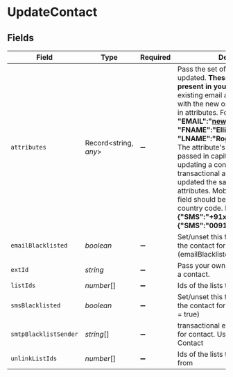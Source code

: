 # UpdateContact


## Fields

| Field                                                                                                                                                                                                                                                                                                                                                                                                                                                                                                                                                                                                               | Type                                                                                                                                                                                                                                                                                                                                                                                                                                                                                                                                                                                                                | Required                                                                                                                                                                                                                                                                                                                                                                                                                                                                                                                                                                                                            | Description                                                                                                                                                                                                                                                                                                                                                                                                                                                                                                                                                                                                         | Example                                                                                                                                                                                                                                                                                                                                                                                                                                                                                                                                                                                                             |
| ------------------------------------------------------------------------------------------------------------------------------------------------------------------------------------------------------------------------------------------------------------------------------------------------------------------------------------------------------------------------------------------------------------------------------------------------------------------------------------------------------------------------------------------------------------------------------------------------------------------- | ------------------------------------------------------------------------------------------------------------------------------------------------------------------------------------------------------------------------------------------------------------------------------------------------------------------------------------------------------------------------------------------------------------------------------------------------------------------------------------------------------------------------------------------------------------------------------------------------------------------- | ------------------------------------------------------------------------------------------------------------------------------------------------------------------------------------------------------------------------------------------------------------------------------------------------------------------------------------------------------------------------------------------------------------------------------------------------------------------------------------------------------------------------------------------------------------------------------------------------------------------- | ------------------------------------------------------------------------------------------------------------------------------------------------------------------------------------------------------------------------------------------------------------------------------------------------------------------------------------------------------------------------------------------------------------------------------------------------------------------------------------------------------------------------------------------------------------------------------------------------------------------- | ------------------------------------------------------------------------------------------------------------------------------------------------------------------------------------------------------------------------------------------------------------------------------------------------------------------------------------------------------------------------------------------------------------------------------------------------------------------------------------------------------------------------------------------------------------------------------------------------------------------- |
| `attributes`                                                                                                                                                                                                                                                                                                                                                                                                                                                                                                                                                                                                        | Record<string, *any*>                                                                                                                                                                                                                                                                                                                                                                                                                                                                                                                                                                                               | :heavy_minus_sign:                                                                                                                                                                                                                                                                                                                                                                                                                                                                                                                                                                                                  | Pass the set of attributes to be updated. **These attributes must be present in your account**. To update existing email address of a contact with the new one please pass EMAIL in attributes. For example, **{ "EMAIL":"newemail@domain.com", "FNAME":"Ellie", "LNAME":"Roger"}**.<br/>The attribute's parameter should be passed in capital letter while updating a contact. Keep in mind transactional attributes can be updated the same way as normal attributes. Mobile Number in **SMS** field should be passed with proper country code. For example: **{"SMS":"+91xxxxxxxxxx"} or {"SMS":"0091xxxxxxxxxx"}**<br/> | {"EMAIL":"newemail@domain.com","FNAME":"Ellie","LNAME":"Roger"}                                                                                                                                                                                                                                                                                                                                                                                                                                                                                                                                                     |
| `emailBlacklisted`                                                                                                                                                                                                                                                                                                                                                                                                                                                                                                                                                                                                  | *boolean*                                                                                                                                                                                                                                                                                                                                                                                                                                                                                                                                                                                                           | :heavy_minus_sign:                                                                                                                                                                                                                                                                                                                                                                                                                                                                                                                                                                                                  | Set/unset this field to blacklist/allow the contact for emails (emailBlacklisted = true)                                                                                                                                                                                                                                                                                                                                                                                                                                                                                                                            | false                                                                                                                                                                                                                                                                                                                                                                                                                                                                                                                                                                                                               |
| `extId`                                                                                                                                                                                                                                                                                                                                                                                                                                                                                                                                                                                                             | *string*                                                                                                                                                                                                                                                                                                                                                                                                                                                                                                                                                                                                            | :heavy_minus_sign:                                                                                                                                                                                                                                                                                                                                                                                                                                                                                                                                                                                                  | Pass your own Id to update ext_id of a contact.                                                                                                                                                                                                                                                                                                                                                                                                                                                                                                                                                                     | updateExternalId                                                                                                                                                                                                                                                                                                                                                                                                                                                                                                                                                                                                    |
| `listIds`                                                                                                                                                                                                                                                                                                                                                                                                                                                                                                                                                                                                           | *number*[]                                                                                                                                                                                                                                                                                                                                                                                                                                                                                                                                                                                                          | :heavy_minus_sign:                                                                                                                                                                                                                                                                                                                                                                                                                                                                                                                                                                                                  | Ids of the lists to add the contact to                                                                                                                                                                                                                                                                                                                                                                                                                                                                                                                                                                              | 65                                                                                                                                                                                                                                                                                                                                                                                                                                                                                                                                                                                                                  |
| `smsBlacklisted`                                                                                                                                                                                                                                                                                                                                                                                                                                                                                                                                                                                                    | *boolean*                                                                                                                                                                                                                                                                                                                                                                                                                                                                                                                                                                                                           | :heavy_minus_sign:                                                                                                                                                                                                                                                                                                                                                                                                                                                                                                                                                                                                  | Set/unset this field to blacklist/allow the contact for SMS (smsBlacklisted = true)                                                                                                                                                                                                                                                                                                                                                                                                                                                                                                                                 | true                                                                                                                                                                                                                                                                                                                                                                                                                                                                                                                                                                                                                |
| `smtpBlacklistSender`                                                                                                                                                                                                                                                                                                                                                                                                                                                                                                                                                                                               | *string*[]                                                                                                                                                                                                                                                                                                                                                                                                                                                                                                                                                                                                          | :heavy_minus_sign:                                                                                                                                                                                                                                                                                                                                                                                                                                                                                                                                                                                                  | transactional email forbidden sender for contact. Use only for email Contact                                                                                                                                                                                                                                                                                                                                                                                                                                                                                                                                        |                                                                                                                                                                                                                                                                                                                                                                                                                                                                                                                                                                                                                     |
| `unlinkListIds`                                                                                                                                                                                                                                                                                                                                                                                                                                                                                                                                                                                                     | *number*[]                                                                                                                                                                                                                                                                                                                                                                                                                                                                                                                                                                                                          | :heavy_minus_sign:                                                                                                                                                                                                                                                                                                                                                                                                                                                                                                                                                                                                  | Ids of the lists to remove the contact from                                                                                                                                                                                                                                                                                                                                                                                                                                                                                                                                                                         | 36                                                                                                                                                                                                                                                                                                                                                                                                                                                                                                                                                                                                                  |